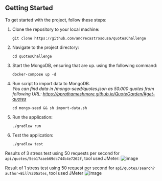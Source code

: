 ## Getting Started
To get started with the project, follow these steps:

1. Clone the repository to your local machine:
    ```shell
    git clone https://github.com/andrecastrosousa/quotesChallenge
2. Navigate to the project directory:
    ```shell
    cd quotesChallenge
3. Start the MongoDB, ensuring that are up. using the following command:
    ```shell
   docker-compose up -d

4. Run script to import data to MongoDB.<br>
   <i>You can find data in /mongo-seed/quotes.json 
   as 50.000 quotes from following URL: https://pprathameshmore.github.io/QuoteGarden/#get-quotes </i>
   ```shell
   cd mongo-seed && sh import-data.sh

5. Run the application:
    ```shell
   ./gradlew run 

6. Test the application:
    ```shell
   ./gradlew test

Results of 3 stress test using 50 requests per second for `api/quotes/5eb17aaeb69dc744b4e7262f`, tool used JMeter:
![image](https://github.com/andrecastrosousa/quotesChallenge/assets/23742537/fe2175fa-98a9-4492-bb39-ad0a54830397)

Result of 1 stress test using 50 request per second for `api/quotes/search?author=Bill%20Gates`, tool used JMeter
![image](https://github.com/andrecastrosousa/quotesChallenge/assets/23742537/12065d5c-76cf-431a-b452-54c8530ed4bc)
